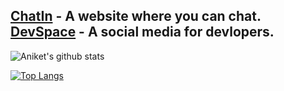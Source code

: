 
[ChatIn](https://chatin.netlify.app) - A website where you can chat.</br>
[DevSpace](https://projectdevspace.netlify.app) - A social media for devlopers.
---
![Aniket's github stats](https://github-readme-stats.vercel.app/api?username=AniketS01&count_private=true&theme=dark)

[![Top Langs](https://github-readme-stats.vercel.app/api/top-langs/?username=anuraghazra&langs_count=7&theme=dark&layout=compact)](https://github.com/anuraghazra/github-readme-stats)
